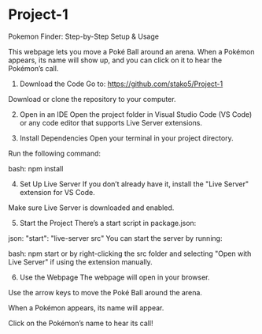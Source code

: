 # Project-1

Pokemon Finder: Step-by-Step Setup & Usage

This webpage lets you move a Poké Ball around an arena. When a Pokémon appears, its name will show up, and you can click on it to hear the Pokémon’s call.

1. Download the Code
   Go to: https://github.com/stako5/Project-1

Download or clone the repository to your computer.

2. Open in an IDE
   Open the project folder in Visual Studio Code (VS Code) or any code editor that supports Live Server extensions.

3. Install Dependencies
   Open your terminal in your project directory.

Run the following command:

bash:
npm install

4. Set Up Live Server
   If you don’t already have it, install the "Live Server" extension for VS Code.

Make sure Live Server is downloaded and enabled.

5. Start the Project
   There’s a start script in package.json:

json:
"start": "live-server src"
You can start the server by running:

bash:
npm start
or by right-clicking the src folder and selecting "Open with Live Server" if using the extension manually.

6. Use the Webpage
   The webpage will open in your browser.

Use the arrow keys to move the Poké Ball around the arena.

When a Pokémon appears, its name will appear.

Click on the Pokémon’s name to hear its call!
